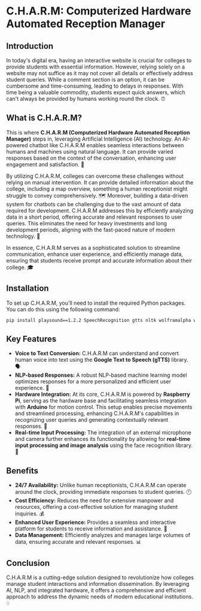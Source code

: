 # C.H.A.R.M: Computerized Hardware Automated Reception Manager

## Introduction

In today's digital era, having an interactive website is crucial for colleges to provide students with essential information. However, relying solely on a website may not suffice as it may not cover all details or effectively address student queries. While a comment section is an option, it can be cumbersome and time-consuming, leading to delays in responses. With time being a valuable commodity, students expect quick answers, which can't always be provided by humans working round the clock. ⏰

## What is C.H.A.R.M?

This is where **C.H.A.R.M (Computerized Hardware Automated Reception Manager)** steps in, leveraging Artificial Intelligence (AI) technology. An AI-powered chatbot like C.H.A.R.M enables seamless interactions between humans and machines using natural language. It can provide varied responses based on the context of the conversation, enhancing user engagement and satisfaction. 🤖

By utilizing C.H.A.R.M, colleges can overcome these challenges without relying on manual intervention. It can provide detailed information about the college, including a map overview, something a human receptionist might struggle to convey comprehensively. 🗺️ Moreover, building a data-driven system for chatbots can be challenging due to the vast amount of data required for development. C.H.A.R.M addresses this by efficiently analyzing data in a short period, offering accurate and relevant responses to user queries. This eliminates the need for heavy investments and long development periods, aligning with the fast-paced nature of modern technology. 🚀

In essence, C.H.A.R.M serves as a sophisticated solution to streamline communication, enhance user experience, and efficiently manage data, ensuring that students receive prompt and accurate information about their college. 🎓

## Installation

To set up C.H.A.R.M, you'll need to install the required Python packages. You can do this using the following command:

```bash
pip install playsound==1.2.2 SpeechRecognition gtts nltk wolframalpha wikipedia face_recognition opencv-python imutils python-vlc tensorflow google-generativeai
```

## Key Features

- **Voice to Text Conversion:** C.H.A.R.M can understand and convert human voice into text using the **Google Text to Speech (gTTS)** library. 🗣️
- **NLP-based Responses:** A robust NLP-based machine learning model optimizes responses for a more personalized and efficient user experience. 🧠
- **Hardware Integration:** At its core, C.H.A.R.M is powered by **Raspberry Pi**, serving as the hardware base and facilitating seamless integration with **Arduino** for motion control. This setup enables precise movements and streamlined processing, enhancing C.H.A.R.M's capabilities in recognizing user queries and generating contextually relevant responses. 🔧
- **Real-time Input Processing:** The integration of an external microphone and camera further enhances its functionality by allowing for **real-time input processing and image analysis** using the face recognition library. 📸

## Benefits

- **24/7 Availability:** Unlike human receptionists, C.H.A.R.M can operate around the clock, providing immediate responses to student queries. 🕛
- **Cost Efficiency:** Reduces the need for extensive manpower and resources, offering a cost-effective solution for managing student inquiries. 💰
- **Enhanced User Experience:** Provides a seamless and interactive platform for students to receive information and assistance. 🌟
- **Data Management:** Efficiently analyzes and manages large volumes of data, ensuring accurate and relevant responses. 📊

## Conclusion

C.H.A.R.M is a cutting-edge solution designed to revolutionize how colleges manage student interactions and information dissemination. By leveraging AI, NLP, and integrated hardware, it offers a comprehensive and efficient approach to address the dynamic needs of modern educational institutions. 💡



